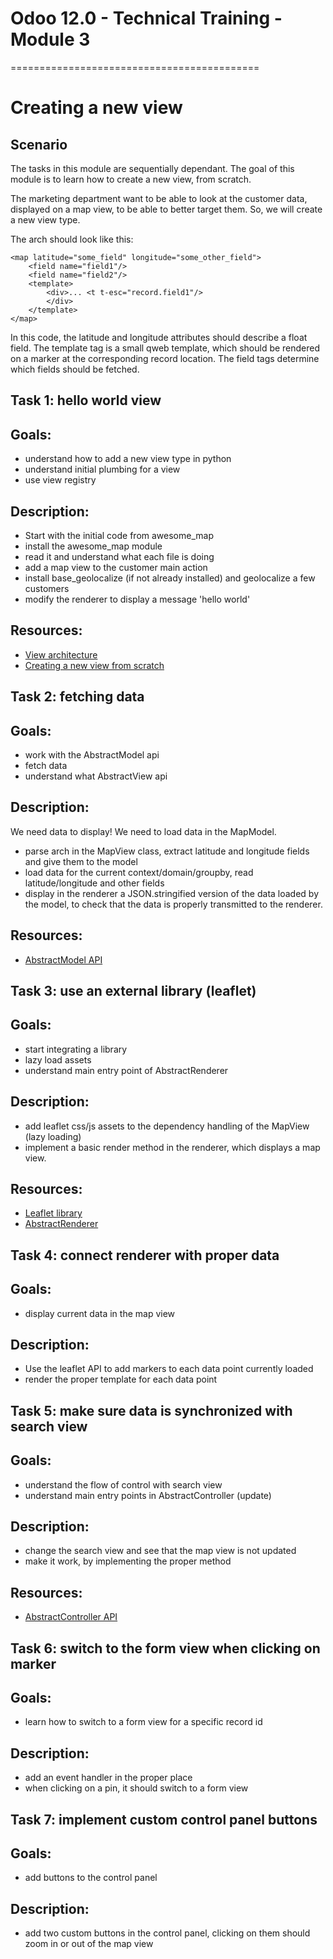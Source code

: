 # Odoo 12.0 - Technical Training - Module 3
===========================================

# Creating a new view

## Scenario

The tasks in this module are sequentially dependant. The goal of this module is
to learn how to create a new view, from scratch.

The marketing department want to be able to look at the customer data, displayed
on a map view, to be able to better target them. So, we will create a new view
type.

The arch should look like this:

    <map latitude="some_field" longitude="some_other_field">
        <field name="field1"/>
        <field name="field2"/>
        <template>
            <div>... <t t-esc="record.field1"/>
            </div>
        </template>
    </map>

In this code, the latitude and longitude attributes should describe a float field.
The template tag is a small qweb template, which should be rendered on a marker
at the corresponding record location.  The field tags determine which fields
should be fetched.


## Task 1: hello world view

Goals:
------
- understand how to add a new view type in python
- understand initial plumbing for a view
- use view registry

Description:
------------
- Start with the initial code from awesome_map
- install the awesome_map module
- read it and understand what each file is doing
- add a map view to the customer main action
- install base_geolocalize (if not already installed) and geolocalize a few
  customers
- modify the renderer to display a message 'hello world'

Resources:
----------
* [View architecture](https://www.odoo.com/documentation/12.0/reference/javascript_reference.html#views)
* [Creating a new view from scratch](https://www.odoo.com/documentation/12.0/reference/javascript_cheatsheet.html#creating-a-new-view-from-scratch)


## Task 2: fetching data

Goals:
------
- work with the AbstractModel api
- fetch data
- understand what AbstractView api

Description:
------------
We need data to display! We need to load data in the MapModel.

- parse arch in the MapView class, extract latitude and longitude fields and
  give them to the model
- load data for the current context/domain/groupby, read latitude/longitude
  and other fields
- display in the renderer a JSON.stringified version of the data loaded by the
  model, to check that the data is properly transmitted to the renderer.

Resources:
----------
* [AbstractModel API](https://github.com/odoo/odoo/blob/57decbbed6d3d8899b09a58361ae9b30d39a9c03/addons/web/static/src/js/views/abstract_model.js)


## Task 3: use an external library (leaflet)

Goals:
------
- start integrating a library
- lazy load assets
- understand main entry point of AbstractRenderer

Description:
------------
- add leaflet css/js assets to the dependency handling of the MapView (lazy
  loading)
- implement a basic render method in the renderer, which displays a map view.

Resources:
----------
- [Leaflet library](https://leafletjs.com/)
- [AbstractRenderer](https://github.com/odoo/odoo/blob/57decbbed6d3d8899b09a58361ae9b30d39a9c03/addons/web/static/src/js/views/abstract_renderer.js)


## Task 4: connect renderer with proper data

Goals:
------
- display current data in the map view

Description:
------------
- Use the leaflet API to add markers to each data point currently loaded
- render the proper template for each data point


## Task 5: make sure data is synchronized with search view

Goals:
------
- understand the flow of control with search view
- understand main entry points in AbstractController (update)

Description:
------------
- change the search view and see that the map view is not updated
- make it work, by implementing the proper method

Resources:
----------
- [AbstractController API](https://github.com/odoo/odoo/blob/57decbbed6d3d8899b09a58361ae9b30d39a9c03/addons/web/static/src/js/views/abstract_controller.js)


## Task 6: switch to the form view when clicking on marker

Goals:
------
- learn how to switch to a form view for a specific record id

Description:
------------
- add an event handler in the proper place
- when clicking on a pin, it should switch to a form view


## Task 7: implement custom control panel buttons

Goals:
------
- add buttons to the control panel

Description:
------------
- add two custom buttons in the control panel, clicking on them should zoom in
  or out of the map view


